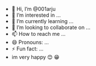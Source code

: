 - 👋 Hi, I’m @001arju
- 👀 I’m interested in ...
- 🌱 I’m currently learning ...
- 💞️ I’m looking to collaborate on ...
- 📫 How to reach me ...
- 😄 Pronouns: ...
- ⚡ Fun fact: ...
- im very happy 😊 😁

<!---
001arju/001arju is a ✨ special ✨ repository because its `README.md` (this file) appears on your GitHub profile.
You can click the Preview link to take a look at your changes.
--->
